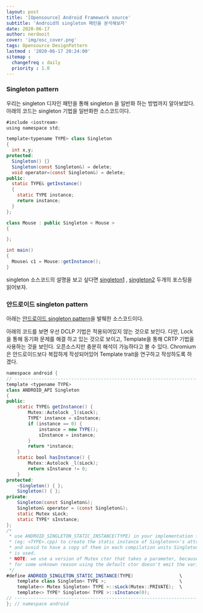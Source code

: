 ```yaml
---
layout: post
title: '[Opensource] Android Framework source'
subtitle: 'Android의 singleton 패턴을 분석해보자'
date: 2020-06-17
author: nerdooit
cover: 'img/osc_cover.png'
tags: Opensource DesignPattern
lastmod : '2020-06-17 20:24:00'
sitemap :
  changefreq : daily
  priority : 1.0
---
```

### Singleton pattern
우리는 singleton 디자인 패턴을 통해 singleton 을 일반화 하는 방법까지
알아보았다. 아래의 코드는 singleton 기법을 일반화한 소스코드이다.

```java
#include <iostream>
using namespace std;

template<typename TYPE> class Singleton
{
  int x,y;
protected:
  Singleton() {}
  Singleton(const Singleton&) = delete;
  void operator=(const Singleton&) = delete;
public:
  static TYPE& getInstance()
  {
    static TYPE instance;
    return instance;
  }
};

class Mouse : public Singleton < Mouse >
{

};

int main()
{
  Mouse& c1 = Mouse::getInstance();
}
```

singleton 소스코드의 설명을 보고 싶다면 [singleton1](https://nerdooit.github.io/2020/06/11/design_pattern_sigleton.html) , [singleton2](https://nerdooit.github.io/2020/06/17/design_pattern_sigleton_2.html) 두개의
포스팅을 읽어보자.

### 안드로이드 singleton pattern

아래는 [안드로이드 singleton pattern](https://android.googlesource.com/platform/frameworks/native/+/jb-dev/include/utils/Singleton.h)을 발췌한 소스코드이다.

아래의 코드를 보면 우선 DCLP 기법은 적용되어있지 않는 것으로 보인다. 다만,
	Lock을 통해 동기화 문제를 해결 하고 있는 것으로 보이고, Template을 통해 CRTP
	기법을 사용하는 것을 보인다. 오픈소스지만 충분히 해석이 가능하다고 볼 수 있다.
	Chromium 은 안드로이드보다 복잡하게 작성되어있어 Template trait을 연구하고
	작성하도록 하겠다.

```java
namespace android {
// ---------------------------------------------------------------------------
template <typename TYPE>
class ANDROID_API Singleton
{
public:
    static TYPE& getInstance() {
        Mutex::Autolock _l(sLock);
        TYPE* instance = sInstance;
        if (instance == 0) {
            instance = new TYPE();
            sInstance = instance;
        }
        return *instance;
    }
    static bool hasInstance() {
        Mutex::Autolock _l(sLock);
        return sInstance != 0;
    }
protected:
    ~Singleton() { };
    Singleton() { };
private:
    Singleton(const Singleton&);
    Singleton& operator = (const Singleton&);
    static Mutex sLock;
    static TYPE* sInstance;
};
/*
 * use ANDROID_SINGLETON_STATIC_INSTANCE(TYPE) in your implementation file
 * (eg: <TYPE>.cpp) to create the static instance of Singleton<>'s attributes,
 * and avoid to have a copy of them in each compilation units Singleton<TYPE>
 * is used.
 * NOTE: we use a version of Mutex ctor that takes a parameter, because
 * for some unknown reason using the default ctor doesn't emit the variable!
 */
#define ANDROID_SINGLETON_STATIC_INSTANCE(TYPE)                 \
    template class Singleton< TYPE >;                           \
    template<> Mutex Singleton< TYPE >::sLock(Mutex::PRIVATE);  \
    template<> TYPE* Singleton< TYPE >::sInstance(0);
// ---------------------------------------------------------------------------
}; // namespace android

```

